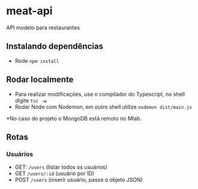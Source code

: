 # meat-api
API modelo para restaurantes

## Instalando dependências
- Rode `npm install`

## Rodar localmente
- Para realizar modificações, use o compilador do Typescript, no shell digite `tsc -w`
- Rodar Node com Nodemon, em outro shell utilize `nodemon dist/main.js`

*No caso do projeto o MongoDB está remoto no Mlab.

## Rotas

### Usuários
- GET: `/users` (listar todos os usuários)
- GET `/users/:id` (usuário por ID)
- POST `/users` (inserir usuário, passe o objeto JSON)
